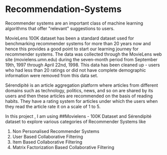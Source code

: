 # Recommendation-Systems
Recommender systems are an important class of machine learning algorithms that offer "relevant" suggestions to users.  

MovieLens 100K dataset has been a standard dataset used for benchmarking recommender systems for more than 20 years now and hence this provides a good point to start our learning journey for recommender systems.
The data was collected through the MovieLens web site (movielens.umn.edu) during the seven-month period from September 19th, 1997 through April 22nd, 1998. This data has been cleaned up - users who had less than 20 ratings or did not have complete demographic information were removed from this data set. 

Sérendipité is an article aggregation platform where articles from different domains such as technology, politics, news, and so on are shared by its users and then these articles are recommended on the basis of reading habits. 
They have a rating system for articles under which the users when they read the article rate it on a scale of 1 to 5.

In this project , I am using ##Movielens - 100K Dataset and Sérendipité dataset to explore various categories of Recommender Systems like

 
1. Non Personalised Recommender Systems
2. User Based Collaborative Filtering
3. Item Based Collaborative Filtering
4. Matrix Factorization Based Collaborative Filtering
